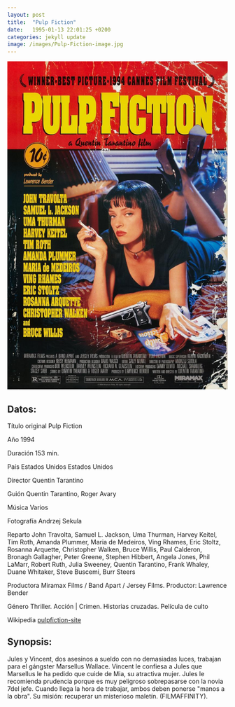 ```yaml
---
layout: post
title:  "Pulp Fiction"
date:   1995-01-13 22:01:25 +0200
categories: jekyll update
image: /images/Pulp-Fiction-image.jpg
---
```


![Portada](/images/Pulp-Fiction-image.jpg)

## Datos:
Título original Pulp Fiction 

Año 1994

Duración 153 min.

País Estados Unidos Estados Unidos

Director Quentin Tarantino 

Guión Quentin Tarantino, Roger Avary

Música Varios

Fotografía Andrzej Sekula

Reparto John Travolta, Samuel L. Jackson, Uma Thurman, Harvey Keitel, 
Tim Roth, Amanda Plummer, Maria de Medeiros, Ving Rhames, Eric Stoltz, 
Rosanna Arquette, Christopher Walken, Bruce Willis, Paul Calderon, 
Bronagh Gallagher, Peter Greene, Stephen Hibbert, Angela Jones, 
Phil LaMarr, Robert Ruth, Julia Sweeney, Quentin Tarantino, Frank Whaley, 
Duane Whitaker, Steve Buscemi, Burr Steers 

Productora Miramax Films / Band Apart / Jersey Films. Productor: Lawrence Bender

Género Thriller. Acción | Crimen. Historias cruzadas. Película de culto 

Wikipedia [pulpfiction-site]

## Synopsis:
Jules y Vincent, dos asesinos a sueldo con no demasiadas luces, trabajan 
para el gángster Marsellus Wallace. Vincent le confiesa a Jules que 
Marsellus le ha pedido que cuide de Mia, su atractiva mujer. Jules le 
recomienda prudencia porque es muy peligroso sobrepasarse con la novia 
7del jefe. Cuando llega la hora de trabajar, ambos deben ponerse 
"manos a la obra". Su misión: recuperar un misterioso maletín. (FILMAFFINITY).


[pulpfiction-site]: https://es.wikipedia.org/wiki/Pulp_Fiction
